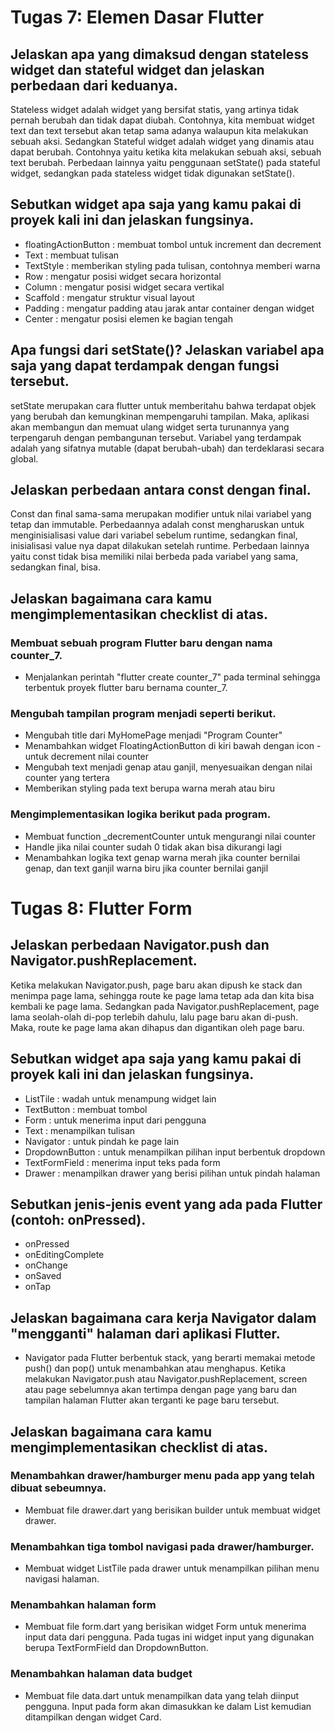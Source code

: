 # Tugas 7: Elemen Dasar Flutter

## Jelaskan apa yang dimaksud dengan stateless widget dan stateful widget dan jelaskan perbedaan dari keduanya.
Stateless widget adalah widget yang bersifat statis, yang artinya tidak pernah berubah dan tidak dapat diubah. Contohnya, kita membuat widget text dan text tersebut akan tetap sama adanya walaupun kita melakukan sebuah aksi. Sedangkan Stateful widget adalah widget yang dinamis atau dapat berubah. Contohnya yaitu ketika kita melakukan sebuah aksi, sebuah text berubah. Perbedaan lainnya yaitu penggunaan setState() pada stateful widget, sedangkan pada stateless widget tidak digunakan setState().

## Sebutkan widget apa saja yang kamu pakai di proyek kali ini dan jelaskan fungsinya.
- floatingActionButton : membuat tombol untuk increment dan decrement
- Text : membuat tulisan
- TextStyle : memberikan styling pada tulisan, contohnya memberi warna
- Row : mengatur posisi widget secara horizontal
- Column : mengatur posisi widget secara vertikal
- Scaffold : mengatur struktur visual layout
- Padding : mengatur padding atau jarak antar container dengan widget
- Center : mengatur posisi elemen ke bagian tengah

## Apa fungsi dari setState()? Jelaskan variabel apa saja yang dapat terdampak dengan fungsi tersebut.
setState merupakan cara flutter untuk memberitahu bahwa terdapat objek yang berubah dan kemungkinan mempengaruhi tampilan. Maka, aplikasi akan membangun dan memuat ulang widget serta turunannya yang terpengaruh dengan pembangunan tersebut. Variabel yang terdampak adalah yang sifatnya mutable (dapat berubah-ubah) dan terdeklarasi secara global.

## Jelaskan perbedaan antara const dengan final.
Const dan final sama-sama merupakan modifier untuk nilai variabel yang tetap dan immutable. Perbedaannya adalah const mengharuskan untuk menginisialisasi value dari variabel sebelum runtime, sedangkan final, inisialisasi value nya dapat dilakukan setelah runtime. Perbedaan lainnya yaitu const tidak bisa memiliki nilai berbeda pada variabel yang sama, sedangkan final, bisa.

## Jelaskan bagaimana cara kamu mengimplementasikan checklist di atas.
### Membuat sebuah program Flutter baru dengan nama counter_7.
- Menjalankan perintah "flutter create counter_7" pada terminal sehingga terbentuk proyek flutter baru bernama counter_7.
### Mengubah tampilan program menjadi seperti berikut.
- Mengubah title dari MyHomePage menjadi "Program Counter"
- Menambahkan widget FloatingActionButton di kiri bawah dengan icon - untuk decrement nilai counter
- Mengubah text menjadi genap atau ganjil, menyesuaikan dengan nilai counter yang tertera
- Memberikan styling pada text berupa warna merah atau biru
### Mengimplementasikan logika berikut pada program.
- Membuat function _decrementCounter untuk mengurangi nilai counter
- Handle jika nilai counter sudah 0 tidak akan bisa dikurangi lagi
-  Menambahkan logika text genap warna merah jika counter bernilai genap, dan text ganjil warna biru jika counter bernilai ganjil

# Tugas 8: Flutter Form

## Jelaskan perbedaan Navigator.push dan Navigator.pushReplacement.
Ketika melakukan Navigator.push, page baru akan dipush ke stack dan menimpa page lama, sehingga route ke page lama tetap ada dan kita bisa kembali ke page lama. Sedangkan pada Navigator.pushReplacement, page lama seolah-olah di-pop terlebih dahulu, lalu page baru akan di-push. Maka, route ke page lama akan dihapus dan digantikan oleh page baru.

## Sebutkan widget apa saja yang kamu pakai di proyek kali ini dan jelaskan fungsinya.
- ListTile : wadah untuk menampung widget lain
- TextButton : membuat tombol
- Form : untuk menerima input dari pengguna
- Text : menampilkan tulisan
- Navigator : untuk pindah ke page lain
- DropdownButton : untuk menampilkan pilihan input berbentuk dropdown
- TextFormField : menerima input teks pada form
- Drawer : menampilkan drawer yang berisi pilihan untuk pindah halaman

## Sebutkan jenis-jenis event yang ada pada Flutter (contoh: onPressed).
- onPressed 
- onEditingComplete
- onChange 
- onSaved 
- onTap

## Jelaskan bagaimana cara kerja Navigator dalam "mengganti" halaman dari aplikasi Flutter.
- Navigator pada Flutter berbentuk stack, yang berarti memakai metode push() dan pop() untuk menambahkan atau menghapus. Ketika melakukan Navigator.push atau Navigator.pushReplacement, screen atau page sebelumnya akan tertimpa dengan page yang baru dan tampilan halaman Flutter akan terganti ke page baru tersebut.

## Jelaskan bagaimana cara kamu mengimplementasikan checklist di atas.
### Menambahkan drawer/hamburger menu pada app yang telah dibuat sebeumnya.
- Membuat file drawer.dart yang berisikan builder untuk membuat widget drawer.
### Menambahkan tiga tombol navigasi pada drawer/hamburger.
- Membuat widget ListTile pada drawer untuk menampilkan pilihan menu navigasi halaman.
### Menambahkan halaman form
- Membuat file form.dart yang berisikan widget Form untuk menerima input data dari pengguna. Pada tugas ini widget input yang digunakan berupa TextFormField dan DropdownButton.
### Menambahkan halaman data budget
- Membuat file data.dart untuk menampilkan data yang telah diinput pengguna. Input pada form akan dimasukkan ke dalam List kemudian ditampilkan dengan widget Card.